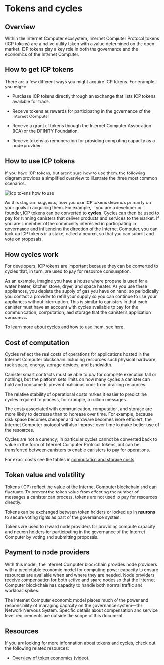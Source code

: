 # Tokens and cycles

## Overview 
Within the Internet Computer ecosystem, Internet Computer Protocol tokens (ICP tokens) are a native utility token with a value determined on the open market. ICP tokens play a key role in both the governance and the economics of the Internet Computer.

## How to get ICP tokens

There are a few different ways you might acquire ICP tokens. For example, you might:

-   Purchase ICP tokens directly through an exchange that lists ICP tokens available for trade.

-   Receive tokens as rewards for participating in the governance of the Internet Computer

-   Receive a grant of tokens through the Internet Computer Association (ICA) or the DFINITY Foundation.

-   Receive tokens as remuneration for providing computing capacity as a node provider.

## How to use ICP tokens

If you have ICP tokens, but aren’t sure how to use them, the following diagram provides a simplified overview to illustrate the three most common scenarios.

![icp tokens how to use](_attachments/icp-tokens-how-to-use.svg)

As this diagram suggests, how you use ICP tokens depends primarily on your goals in acquiring them. For example, if you are a developer or founder, ICP tokens can be converted to **cycles**. Cycles can then be used to pay for running canisters that deliver products and services to the market. If you are a member of the community interested in participating in governance and influencing the direction of the Internet Computer, you can lock up ICP tokens in a stake, called a neuron, so that you can submit and vote on proposals.

## How cycles work

For developers, ICP tokens are important because they can be converted to cycles that, in turn, are used to pay for resource consumption.

As an example, imagine you have a house where propane is used for a water heater, kitchen stove, dryer, and space heater. As you use these appliances, you deplete the supply of gas you have on hand, so periodically you contact a provider to refill your supply so you can continue to use your appliances without interruption. This is similar to canisters in that each canister must have an account with cycles available to pay for the communication, computation, and storage that the canister’s application consumes.

To learn more about cycles and how to use them, see [here](/docs/developer-docs/setup/cycles/converting_icp_tokens_into_cycles.md).

## Cost of computation

Cycles reflect the real costs of operations for applications hosted in the Internet Computer blockchain including resources such physical hardware, rack space, energy, storage devices, and bandwidth.

Canister smart contracts must be able to pay for complete execution (all or nothing), but the platform sets limits on how many cycles a canister can hold and consume to prevent malicious code from draining resources.

The relative stability of operational costs makes it easier to predict the cycles required to process, for example, a million messages.

The costs associated with communication, computation, and storage are more likely to decrease than to increase over time. For example, because disk space becomes cheaper and hardware becomes more efficient, the Internet Computer protocol will also improve over time to make better use of the resources.

Cycles are not a currency; in particular cycles cannot be converted back to value in the form of Internet Computer Protocol tokens, but can be transferred between canisters to enable canisters to pay for operations.

For exact costs see the tables in [computation and storage costs](/developer-docs/gas-cost.md).

## Token value and volatility

Tokens (ICP) reflect the value of the Internet Computer blockchain and can fluctuate. To prevent the token value from affecting the number of messages a canister can process, tokens are not used to pay for resources directly.

Tokens can be exchanged between token holders or locked up in **neurons** to secure voting rights as part of the governance system.

Tokens are used to reward node providers for providing compute capacity and neuron holders for participating in the governance of the Internet Computer by voting and submitting proposals.

## Payment to node providers

With this model, the Internet Computer blockchain provides node providers with a predictable economic model for computing power capacity to ensure resources are available when and where they are needed. Node providers receive compensation for both active and spare nodes so that the Internet Computer blockchain has capacity to handle both normal traffic and workload spikes.

The Internet Computer economic model places much of the power and responsibility of managing capacity on the governance system—the Network Nervous System. Specific details about compensation and service level requirements are outside the scope of this document.

## Resources

If you are looking for more information about tokens and cycles, check out the following related resources:

-   [Overview of token economics (video)](https://www.youtube.com/watch?v=H2p5q0PR2pc).
